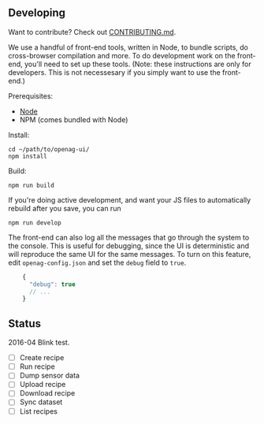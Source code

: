 Developing
----------

Want to contribute? Check out [CONTRIBUTING.md](https://github.com/OpenAgInitiative/openag-ui/blob/master/CONTRIBUTING.md).

We use a handful of front-end tools, written in Node, to bundle scripts, do
cross-browser compilation and more. To do development work on the front-end,
you'll need to set up these tools. (Note: these instructions are only for
developers. This is not necessesary if you simply
want to use the front-end.)

Prerequisites:

- [Node](http://nodejs.org)
- NPM (comes bundled with Node)

Install:

    cd ~/path/to/openag-ui/
    npm install

Build:

    npm run build

If you're doing active development, and want your JS files to automatically
rebuild after you save, you can run

    npm run develop

The front-end can also log all the messages that go through the system to the
console. This is useful for debugging, since the UI is deterministic and will
reproduce the same UI for the same messages. To turn on this feature, edit
`openag-config.json` and set the `debug` field to `true`.

```js
    {
      "debug": true
      // ...
    }
```

Status
------

2016-04 Blink test.

- [ ] Create recipe
- [ ] Run recipe
- [ ] Dump sensor data
- [ ] Upload recipe
- [ ] Download recipe
- [ ] Sync dataset
- [ ] List recipes
